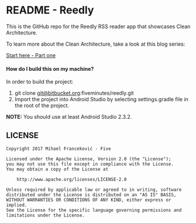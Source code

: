 # README - Reedly #

This is the GitHub repo for the Reedly RSS reader app that showcases Clean Architecture.

To learn more about the Clean Architecture, take a look at this blog series:

[Start here - Part one](http://five.agency/android-architecture-part-1-every-new-beginning-is-hard/)

#### How do I build this on my machine? ####

In order to build the project:

1. git clone git@bitbucket.org:fiveminutes/reedly.git
2. Import the project into Android Studio by selecting settings.gradle file in the root of the project.

**NOTE:** You should use at least Android Studio 2.3.2.




## LICENSE

    Copyright 2017 Mihael Franceković - Five

    Licensed under the Apache License, Version 2.0 (the "License");
    you may not use this file except in compliance with the License.
    You may obtain a copy of the License at

        http://www.apache.org/licenses/LICENSE-2.0

    Unless required by applicable law or agreed to in writing, software
    distributed under the License is distributed on an "AS IS" BASIS,
    WITHOUT WARRANTIES OR CONDITIONS OF ANY KIND, either express or implied.
    See the License for the specific language governing permissions and
    limitations under the License.
